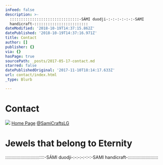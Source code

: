 ```yaml
---
inFeed: false
description: >-
  :::::::::::::::::::::::::::::::-SÁMI duodji-:-:-:-:-:-:-SAMI
  handicraft-::::::::::::::::::::::::
dateModified: '2018-10-19T14:37:15.862Z'
datePublished: '2018-10-19T14:37:16.971Z'
title: Contact
author: []
publisher: {}
via: {}
hasPage: true
sourcePath: _posts/2017-05-17-contact.md
starred: false
datePublishedOriginal: '2017-11-10T18:14:17.633Z'
url: contact/index.html
_type: Blurb

---
```

# Contact
![](https://the-grid-user-content.s3-us-west-2.amazonaws.com/e2166030-7b15-4303-83e6-b2d6cce4960a.png)
[Home Page][0]
[@SamiCraftsLG][1]

# Jewels that belong to Eternity

:::::::::::::::::::::::::::::::-SÁMI duodji-:-:-:-:-:-:-SAMI handicraft-::::::::::::::::::::::::

[0]: https://thegrid.ai/lgsamicrafts/
[1]: https://twitter.com/SamiCraftsLG